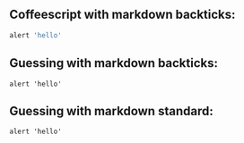## Coffeescript with markdown backticks:

``` coffeescript
alert 'hello'
```

## Guessing with markdown backticks:

```
alert 'hello'
```

## Guessing with markdown standard:

	alert 'hello'
